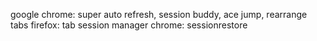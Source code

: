 google chrome: super auto refresh, session buddy, ace jump, rearrange tabs
firefox: tab session manager
chrome: sessionrestore
